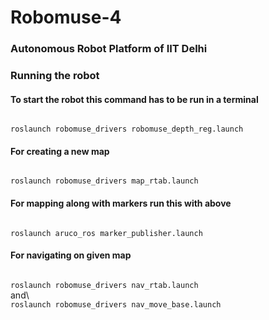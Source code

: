 # Robomuse-4
<h3> Autonomous Robot Platform of IIT Delhi </h3>
<h3> Running the robot</h3>
<h4> To start the robot this command has to be run in a terminal</h4>
<code>
roslaunch robomuse_drivers robomuse_depth_reg.launch
</code>
<h4>For creating a new map</h4>
<code>
roslaunch robomuse_drivers map_rtab.launch
</code>
<h4>For mapping along with markers run this with above</h4>
<code>
roslaunch aruco_ros marker_publisher.launch
</code>

<h4>For navigating on given map </h4>
<code>
roslaunch robomuse_drivers nav_rtab.launch
</code>
and\
<code>
roslaunch robomuse_drivers nav_move_base.launch
</code>

